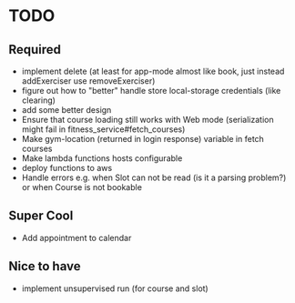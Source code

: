 # TODO

## Required

- implement delete (at least for app-mode almost like book, just instead addExerciser use removeExerciser)
- figure out how to "better" handle store local-storage credentials (like clearing)
- add some better design
- Ensure that course loading still works with Web mode (serialization might fail in fitness_service#fetch_courses)
- Make gym-location (returned in login response) variable in fetch courses
- Make lambda functions hosts configurable
- deploy functions to aws
- Handle errors e.g. when Slot can not be read (is it a parsing problem?) or when Course is not bookable

## Super Cool

- Add appointment to calendar

## Nice to have

- implement unsupervised run (for course and slot)
